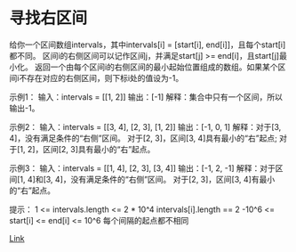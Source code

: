 <h1>寻找右区间</h1>

给你一个区间数组intervals，其中intervals[i] = [start[i], end[i]]，且每个start[i]都不同。
区间i的右侧区间可以记作区间j，并满足start[j] >= end[i]，且start[j]最小化。
返回一个由每个区间i的右侧区间的最小起始位置组成的数组。如果某个区间i不存在对应的右侧区间，则下标i处的值设为-1。

示例1：
输入：intervals = [[1, 2]]
输出：[-1]
解释：集合中只有一个区间，所以输出-1。

示例2：
输入：intervals = [[3, 4], [2, 3], [1, 2]]
输出：[-1, 0, 1]
解释：对于[3, 4]，没有满足条件的“右侧”区间。
对于[2, 3]，区间[3, 4]具有最小的“右”起点;
对于[1, 2]，区间[2, 3]具有最小的“右”起点。

示例3：
输入：intervals = [[1, 4], [2, 3], [3, 4]]
输出：[-1, 2, -1]
解释：对于区间[1, 4]和[3, 4]，没有满足条件的“右侧”区间。
对于[2, 3]，区间[3, 4]有最小的“右”起点。

提示：
1 <= intervals.length <= 2 * 10^4
intervals[i].length == 2
-10^6 <= start[i] <= end[i] <= 10^6
每个间隔的起点都不相同

[Link](https://leetcode.cn/problems/find-right-interval/)